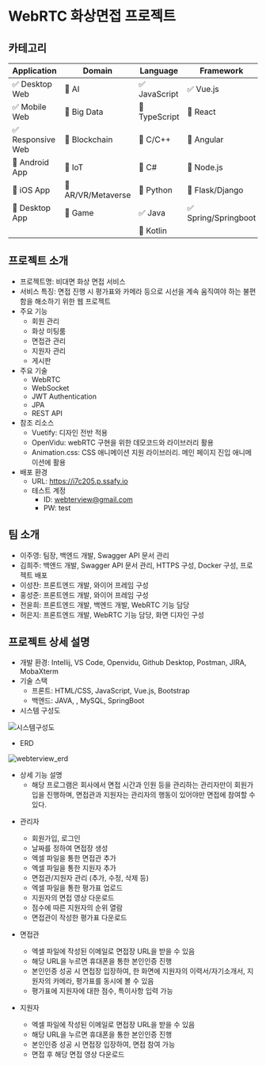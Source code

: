 # WebRTC 화상면접 프로젝트
 


## 카테고리

| Application | Domain | Language | Framework |
| ---- | ---- | ---- | ---- |
| :white_check_mark: Desktop Web | :black_square_button: AI | :white_check_mark: JavaScript | :white_check_mark: Vue.js |
| :white_check_mark: Mobile Web | :black_square_button: Big Data | :black_square_button: TypeScript | :black_square_button: React |
| :white_check_mark: Responsive Web | :black_square_button: Blockchain | :black_square_button: C/C++ | :black_square_button: Angular |
| :black_square_button: Android App | :black_square_button: IoT | :black_square_button: C# | :black_square_button: Node.js |
| :black_square_button: iOS App | :black_square_button: AR/VR/Metaverse | :black_square_button: Python | :black_square_button: Flask/Django |
| :black_square_button: Desktop App | :black_square_button: Game | :white_check_mark: Java | :white_check_mark: Spring/Springboot |
| | | :black_square_button: Kotlin | |



## 프로젝트 소개

* 프로젝트명: 비대면 화상 면접 서비스
* 서비스 특징: 면접 진행 시 평가표와 카메라 등으로 시선을 계속 움직여야 하는 불편함을 해소하기 위한 웹 프로젝트
* 주요 기능
  - 회원 관리
  - 화상 미팅룸
  - 면접관 관리
  - 지원자 관리
  - 게시판
* 주요 기술
  - WebRTC
  - WebSocket
  - JWT Authentication
  - JPA
  - REST API
* 참조 리소스
  * Vuetify: 디자인 전반 적용
  * OpenVidu: webRTC 구현을 위한 데모코드와 라이브러리 활용
  * Animation.css: CSS 애니메이션 지원 라이브러리. 메인 페이지 진입 애니메이션에 활용
* 배포 환경
  - URL: https://i7c205.p.ssafy.io
  - 테스트 계정 
      - ID: webterview@gmail.com 
      - PW: test



## 팀 소개
* 이주영: 팀장, 백엔드 개발, Swagger API 문서 관리
* 김희주: 백엔드 개발, Swagger API 문서 관리, HTTPS 구성, Docker 구성, 프로젝트 배포
* 이성찬: 프론트엔드 개발, 와이어 프레임 구성
* 홍성준: 프론트엔드 개발, 와이어 프레임 구성
* 전윤희: 프론트엔드 개발, 백엔드 개발, WebRTC 기능 담당
* 허은지: 프론트엔드 개발, WebRTC 기능 담당, 화면 디자인 구성



## 프로젝트 상세 설명

* 개발 환경: Intellij, VS Code, Openvidu, Github Desktop, Postman, JIRA, MobaXterm
* 기술 스택 
  - 프론트: HTML/CSS, JavaScript, Vue.js, Bootstrap
  - 백엔드: JAVA, , MySQL, SpringBoot
* 시스템 구성도

![시스템구성도](/uploads/d129826e2dd5f12b34bc129a888d1373/시스템구성도.png)

* ERD

![webterview_erd](/uploads/4ae73f39a0a00eddce5e1c1afc097e0d/webterview_erd.png)

* 상세 기능 설명
  - 해당 프로그램은 회사에서 면접 시간과 인원 등을 관리하는 관리자만이 회원가입을 진행하며, 면접관과 지원자는 관리자의 행동이 있어야만 면접에 참여할 수 있다.

- 관리자
  - 회원가입, 로그인
  - 날짜를 정하여 면접장 생성
  - 엑셀 파일을 통한 면접관 추가
  - 엑셀 파일을 통한 지원자 추가
  - 면접관/지원자 관리 (추가, 수정, 삭제 등)
  - 엑셀 파일을 통한 평가표 업로드
  - 지원자의 면접 영상 다운로드
  - 점수에 따른 지원자의 순위 열람
  - 면접관이 작성한 평가표 다운로드

- 면접관
  - 엑셀 파일에 작성된 이메일로 면접장 URL을 받을 수 있음
  - 해당 URL을 누르면 휴대폰을 통한 본인인증 진행
  - 본인인증 성공 시 면접장 입장하여, 한 화면에 지원자의 이력서/자기소개서, 지원자의 카메라, 평가표를 동시에 볼 수 있음
  - 평가표에 지원자에 대한 점수, 특이사항 입력 가능

- 지원자
  - 엑셀 파일에 작성된 이메일로 면접장 URL을 받을 수 있음
  - 해당 URL을 누르면 휴대폰을 통한 본인인증 진행
  - 본인인증 성공 시 면접장 입장하여, 면접 참여 가능    
  - 면접 후 해당 면접 영상 다운로드   
